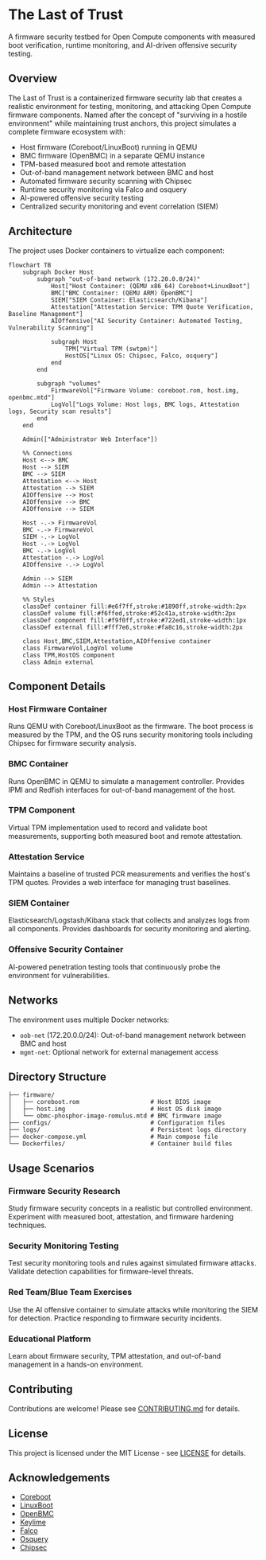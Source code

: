 # The Last of Trust

A firmware security testbed for Open Compute components with measured boot verification, runtime monitoring, and AI-driven offensive security testing.

## Overview

The Last of Trust is a containerized firmware security lab that creates a realistic environment for testing, monitoring, and attacking Open Compute firmware components. Named after the concept of "surviving in a hostile environment" while maintaining trust anchors, this project simulates a complete firmware ecosystem with:

- Host firmware (Coreboot/LinuxBoot) running in QEMU
- BMC firmware (OpenBMC) in a separate QEMU instance
- TPM-based measured boot and remote attestation
- Out-of-band management network between BMC and host
- Automated firmware security scanning with Chipsec
- Runtime security monitoring via Falco and osquery
- AI-powered offensive security testing
- Centralized security monitoring and event correlation (SIEM)

## Architecture

The project uses Docker containers to virtualize each component:

```mermaid
flowchart TB
    subgraph Docker Host
        subgraph "out-of-band network (172.20.0.0/24)"
            Host["Host Container: (QEMU x86_64) Coreboot+LinuxBoot"]
            BMC["BMC Container: (QEMU ARM) OpenBMC"]
            SIEM["SIEM Container: Elasticsearch/Kibana"]
            Attestation["Attestation Service: TPM Quote Verification, Baseline Management"]
            AIOffensive["AI Security Container: Automated Testing, Vulnerability Scanning"]
            
            subgraph Host
                TPM["Virtual TPM (swtpm)"]
                HostOS["Linux OS: Chipsec, Falco, osquery"]
            end
        end
        
        subgraph "volumes"
            FirmwareVol["Firmware Volume: coreboot.rom, host.img, openbmc.mtd"]
            LogVol["Logs Volume: Host logs, BMC logs, Attestation logs, Security scan results"]
        end
    end
    
    Admin(["Administrator Web Interface"])
    
    %% Connections
    Host <--> BMC
    Host --> SIEM
    BMC --> SIEM
    Attestation <--> Host
    Attestation --> SIEM
    AIOffensive --> Host
    AIOffensive --> BMC
    AIOffensive --> SIEM
    
    Host -.-> FirmwareVol
    BMC -.-> FirmwareVol
    SIEM -.-> LogVol
    Host -.-> LogVol
    BMC -.-> LogVol
    Attestation -.-> LogVol
    AIOffensive -.-> LogVol
    
    Admin --> SIEM
    Admin --> Attestation
    
    %% Styles
    classDef container fill:#e6f7ff,stroke:#1890ff,stroke-width:2px
    classDef volume fill:#f6ffed,stroke:#52c41a,stroke-width:2px
    classDef component fill:#f9f0ff,stroke:#722ed1,stroke-width:1px
    classDef external fill:#fff7e6,stroke:#fa8c16,stroke-width:2px
    
    class Host,BMC,SIEM,Attestation,AIOffensive container
    class FirmwareVol,LogVol volume
    class TPM,HostOS component
    class Admin external
```

## Component Details

### Host Firmware Container

Runs QEMU with Coreboot/LinuxBoot as the firmware. The boot process is measured by the TPM, and the OS runs security monitoring tools including Chipsec for firmware security analysis.

### BMC Container

Runs OpenBMC in QEMU to simulate a management controller. Provides IPMI and Redfish interfaces for out-of-band management of the host.

### TPM Component

Virtual TPM implementation used to record and validate boot measurements, supporting both measured boot and remote attestation.

### Attestation Service

Maintains a baseline of trusted PCR measurements and verifies the host's TPM quotes. Provides a web interface for managing trust baselines.

### SIEM Container

Elasticsearch/Logstash/Kibana stack that collects and analyzes logs from all components. Provides dashboards for security monitoring and alerting.

### Offensive Security Container

AI-powered penetration testing tools that continuously probe the environment for vulnerabilities.

## Networks

The environment uses multiple Docker networks:
- `oob-net` (172.20.0.0/24): Out-of-band management network between BMC and host
- `mgmt-net`: Optional network for external management access

## Directory Structure

```
├── firmware/
│   ├── coreboot.rom                    # Host BIOS image
│   ├── host.img                        # Host OS disk image
│   └── obmc-phosphor-image-romulus.mtd # BMC firmware image
├── configs/                            # Configuration files
├── logs/                               # Persistent logs directory
├── docker-compose.yml                  # Main compose file
└── Dockerfiles/                        # Container build files
```

## Usage Scenarios

### Firmware Security Research

Study firmware security concepts in a realistic but controlled environment. Experiment with measured boot, attestation, and firmware hardening techniques.

### Security Monitoring Testing

Test security monitoring tools and rules against simulated firmware attacks. Validate detection capabilities for firmware-level threats.

### Red Team/Blue Team Exercises

Use the AI offensive container to simulate attacks while monitoring the SIEM for detection. Practice responding to firmware security incidents.

### Educational Platform

Learn about firmware security, TPM attestation, and out-of-band management in a hands-on environment.

## Contributing

Contributions are welcome! Please see [CONTRIBUTING.md](CONTRIBUTING.md) for details.

## License

This project is licensed under the MIT License - see [LICENSE](LICENSE) for details.

## Acknowledgements

- [Coreboot](https://www.coreboot.org/)
- [LinuxBoot](https://www.linuxboot.org/)
- [OpenBMC](https://github.com/openbmc/openbmc)
- [Keylime](https://keylime.dev/)
- [Falco](https://falco.org/)
- [Osquery](https://osquery.io/)
- [Chipsec](https://github.com/chipsec/chipsec)
